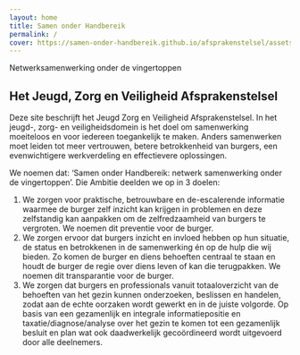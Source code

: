 ```yaml
---
layout: home
title: Samen onder Handbereik
permalink: /
cover: https://samen-onder-handbereik.github.io/afsprakenstelsel/assets/handenblauwlogolong.png
---
```


Netwerksamenwerking onder de vingertoppen

## Het Jeugd, Zorg en Veiligheid Afsprakenstelsel

Deze site beschrijft het Jeugd Zorg en Veiligheid Afsprakenstelsel. In het jeugd-, zorg- en veiligheidsdomein is het doel om samenwerking moeiteloos en voor iedereen toegankelijk te maken. Anders samenwerken moet leiden tot meer vertrouwen, betere betrokkenheid van burgers, een evenwichtigere werkverdeling en effectievere oplossingen.

We noemen dat:
‘Samen onder Handbereik: netwerk samenwerking onder de vingertoppen’.
Die Ambitie deelden we op in 3 doelen:
1. We zorgen voor praktische, betrouwbare en de-escalerende informatie waarmee de burger zelf inzicht kan krijgen in problemen en deze zelfstandig kan aanpakken om de zelfredzaamheid van burgers te vergroten. We noemen dit preventie voor de burger.
2. We zorgen ervoor dat burgers inzicht en invloed hebben op hun situatie, de status en betrokkenen in de samenwerking én op de hulp die wij bieden. Zo komen de burger en diens behoeften centraal te staan en houdt de burger de regie over diens leven of kan die terugpakken. We noemen dit transparantie voor de burger.
3. We zorgen dat burgers en professionals vanuit totaaloverzicht van de behoeften van het gezin kunnen onderzoeken, beslissen en handelen, zodat aan de echte oorzaken wordt gewerkt en in de juiste volgorde. Op basis van een gezamenlijk en integrale informatiepositie en taxatie/diagnose/analyse over het gezin te komen tot een gezamenlijk besluit en plan wat ook daadwerkelijk gecoördineerd wordt uitgevoerd door alle deelnemers.
